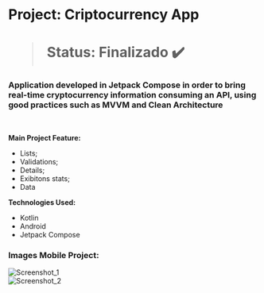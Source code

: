 <h1> Project: Criptocurrency App<h1> 

  > Status: Finalizado ✔️
  
  ### Application developed in Jetpack Compose in order to bring real-time cryptocurrency information consuming an API, using good practices such as MVVM and Clean Architecture
  
  <br>
  
  <strong>Main Project Feature: </strong>
  + Lists;
  + Validations;
  + Details;
  + Exibitons stats;
  + Data
  
  <strong>Technologies Used: </strong>
   + Kotlin
   + Android 
   + Jetpack Compose
  
   ### Images Mobile Project:
  
![Screenshot_1](https://user-images.githubusercontent.com/79876042/200144680-a8356fad-bcfb-48ae-988f-674e14ef0668.png)
  <br>
![Screenshot_2](https://user-images.githubusercontent.com/79876042/200146748-03d2a475-ef0d-495d-af82-df84307a9ba4.png)
  <br>
